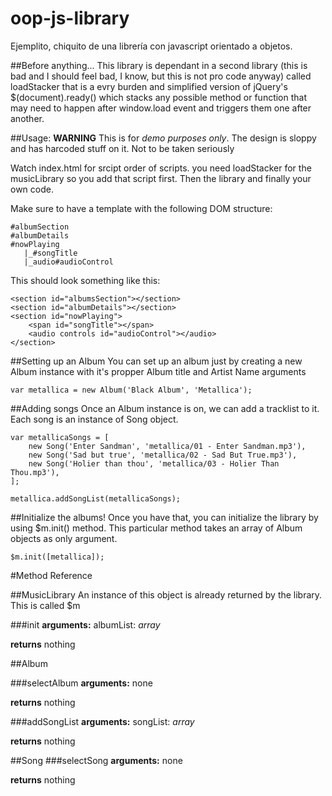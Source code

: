 # oop-js-library
Ejemplito, chiquito de una librería con javascript orientado a objetos.

##Before anything...
This library is dependant in a second library (this is bad and I should feel bad,
I know, but this is not pro code anyway) called loadStacker that is a evry burden
and simplified version of jQuery's $(document).ready() which stacks any possible
method or function that may need to happen after window.load event and triggers them
one after another.

##Usage:
**WARNING**
This is for _demo purposes only_. The design is sloppy and has harcoded stuff on it.
Not to be taken seriously

Watch index.html for srcipt order of scripts. you need loadStacker for the musicLibrary
so you add that script first. Then the library and finally your own code.

Make sure to have a template with the following DOM structure:
```
#albumSection
#albumDetails
#nowPlaying
   |_#songTitle
   |_audio#audioControl
```

This should look something like this:
```
<section id="albumsSection"></section>
<section id="albumDetails"></section>
<section id="nowPlaying">
	<span id="songTitle"></span>
	<audio controls id="audioControl"></audio>
</section>
```

##Setting up an Album
You can set up an album just by creating a new Album instance with it's propper Album title
and Artist Name arguments
```
var metallica = new Album('Black Album', 'Metallica');
```

##Adding songs
Once an Album instance is on, we can add a tracklist to it. Each song is an instance of
Song object.
```
var metallicaSongs = [
	new Song('Enter Sandman', 'metallica/01 - Enter Sandman.mp3'),
	new Song('Sad but true', 'metallica/02 - Sad But True.mp3'),
	new Song('Holier than thou', 'metallica/03 - Holier Than Thou.mp3'),
];

metallica.addSongList(metallicaSongs);
```

##Initialize the albums!
Once you have that, you can initialize the library by using $m.init() method. This
particular method takes an array of Album objects as only argument.
```
$m.init([metallica]);
```

#Method Reference

##MusicLibrary
An instance of this object is already returned by the library. This is called $m

###init
**arguments:**
albumList: _array_

**returns**
nothing

##Album

###selectAlbum
**arguments:**
none

**returns**
nothing

###addSongList
**arguments:**
songList: _array_

**returns**
nothing

##Song
###selectSong
**arguments:**
none

**returns**
nothing
